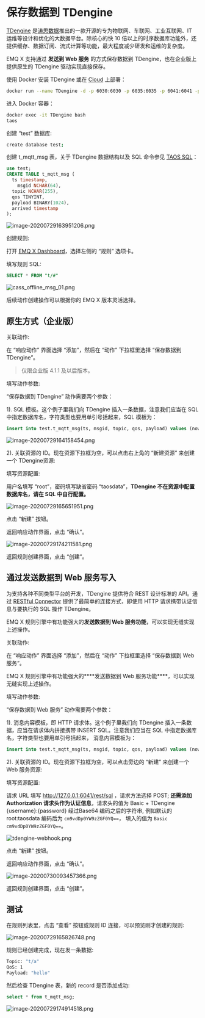 # 保存数据到 TDengine

[TDengine](https://github.com/taosdata/TDengine) 是[涛思数据](https://www.taosdata.com/cn/)推出的一款开源的专为物联网、车联网、工业互联网、IT 运维等设计和优化的大数据平台。除核心的快 10 倍以上的时序数据库功能外，还提供缓存、数据订阅、流式计算等功能，最大程度减少研发和运维的复杂度。

EMQ X 支持通过 **发送到 Web 服务** 的方式保存数据到 TDengine，也在企业版上提供原生的 TDengine 驱动实现直接保存。

使用 Docker 安装 TDengine 或在 [Cloud](https://marketplace.huaweicloud.com/product/OFFI454488918838128640) 上部署：

```bash
docker run --name TDengine -d -p 6030:6030 -p 6035:6035 -p 6041:6041 -p 6030-6040:6030-6040/udp TDengine/TDengine 
```

进入 Docker 容器：

```bash
docker exec -it TDengine bash
taos
```

创建 “test” 数据库:
```bash
create database test;
```
创建 t_mqtt_msg 表，关于 TDengine 数据结构以及 SQL 命令参见 [TAOS SQL](https://www.taosdata.com/cn/documentation/taos-sql/#表管理)：

```sql
use test;
CREATE TABLE t_mqtt_msg (
  ts timestamp,
 	msgid NCHAR(64),
  topic NCHAR(255),
  qos TINYINT,
  payload BINARY(1024),
  arrived timestamp
);
```

![image-20200729163951206.png](http://dgiot-1253666439.cos.ap-shanghai-fsi.myqcloud.com/shuwa_tech/zh/backend/emqx/rule/assets/rule-engine/image-20200729163951206.png)


创建规则:

打开 [EMQ X Dashboard](http://127.0.0.1:18083/#/rules)，选择左侧的 “规则” 选项卡。

填写规则 SQL:

```sql
SELECT * FROM "t/#"
```

![cass_offline_msg_01.png](http://dgiot-1253666439.cos.ap-shanghai-fsi.myqcloud.com/shuwa_tech/zh/backend/emqx/rule/assets/rule-engine/rule_sql.png)

后续动作创建操作可以根据你的 EMQ X 版本灵活选择。

## 原生方式（企业版）

关联动作:

在 “响应动作” 界面选择 “添加”，然后在 “动作” 下拉框里选择 “保存数据到 TDengine”。

> 仅限企业版 4.1.1 及以后版本。

填写动作参数:

“保存数据到 TDengine” 动作需要两个参数：

1). SQL 模板。这个例子里我们向 TDengine 插入一条数据，注意我们应当在 SQL 中指定数据库名，字符类型也要用单引号括起来，SQL 模板为：

```sql
insert into test.t_mqtt_msg(ts, msgid, topic, qos, payload) values (now, '${id}', '${topic}', ${qos}, '${payload}')
```

![image-20200729164158454.png](http://dgiot-1253666439.cos.ap-shanghai-fsi.myqcloud.com/shuwa_tech/zh/backend/emqx/rule/assets/rule-engine/image-20200729164158454.png)

2). 关联资源的 ID。现在资源下拉框为空，可以点击右上角的 “新建资源” 来创建一个 TDengine资源:

填写资源配置:

用户名填写 “root”，密码填写缺省密码 “taosdata”，**TDengine 不在资源中配置数据库名，请在 SQL 中自行配置。**

![image-20200729165651951.png](http://dgiot-1253666439.cos.ap-shanghai-fsi.myqcloud.com/shuwa_tech/zh/backend/emqx/rule/assets/rule-engine/image-20200729165651951.png)

点击 “新建” 按钮。

返回响应动作界面，点击 “确认”。

![image-20200729174211581.png](http://dgiot-1253666439.cos.ap-shanghai-fsi.myqcloud.com/shuwa_tech/zh/backend/emqx/rule/assets/rule-engine/image-20200729174211581.png)

返回规则创建界面，点击 “创建”。


## 通过发送数据到 Web 服务写入

为支持各种不同类型平台的开发，TDengine 提供符合 REST 设计标准的 API。通过 [RESTful Connector](https://www.taosdata.com/cn/documentation/connector/#RESTful-Connector) 提供了最简单的连接方式，即使用 HTTP 请求携带认证信息与要执行的 SQL 操作 TDengine。

EMQ X 规则引擎中有功能强大的**发送数据到 Web 服务功能**，可以实现无缝实现上述操作。


关联动作:

在 “响应动作” 界面选择 “添加”，然后在 “动作” 下拉框里选择 “保存数据到 Web 服务“。

EMQ X 规则引擎中有功能强大的***\*发送数据到 Web 服务功能\****，可以实现无缝实现上述操作。

填写动作参数:

“保存数据到 Web 服务” 动作需要两个参数：

1). 消息内容模板，即 HTTP 请求体。这个例子里我们向 TDengine 插入一条数据，应当在请求体内拼接携带 INSERT SQL。注意我们应当在 SQL 中指定数据库名，字符类型也要用单引号括起来， 消息内容模板为：

```sql
insert into test.t_mqtt_msg(ts, msgid, topic, qos, payload) values (now, '${id}', '${topic}', ${qos}, '${payload}')
```

2). 关联资源的 ID。现在资源下拉框为空，可以点击旁边的 “新建” 来创建一个 Web 服务资源:

填写资源配置:

请求 URL 填写 http://127.0.0.1:6041/rest/sql ，请求方法选择 POST;
**还需添加 Authorization 请求头作为认证信息**，请求头的值为 Basic + TDengine {username}:{password} 经过Base64 编码之后的字符串, 例如默认的 root:taosdata 编码后为 `cm9vdDp0YW9zZGF0YQ==`，
填入的值为 `Basic cm9vdDp0YW9zZGF0YQ==`。

![tdengine-webhook.png](http://dgiot-1253666439.cos.ap-shanghai-fsi.myqcloud.com/shuwa_tech/zh/backend/emqx/rule/assets/rule-engine/tdengine-webhook.png)

点击 “新建” 按钮。

返回响应动作界面，点击 “确认”。

![image-20200730093457366.png](http://dgiot-1253666439.cos.ap-shanghai-fsi.myqcloud.com/shuwa_tech/zh/backend/emqx/rule/assets/rule-engine/image-20200730093457366.png)

返回规则创建界面，点击 “创建”。


## 测试

在规则列表里，点击 “查看” 按钮或规则 ID 连接，可以预览刚才创建的规则:

![image-20200729165826748.png](http://dgiot-1253666439.cos.ap-shanghai-fsi.myqcloud.com/shuwa_tech/zh/backend/emqx/rule/assets/rule-engine/image-20200729165826748.png)

规则已经创建完成，现在发一条数据:

```bash
Topic: "t/a"
QoS: 1
Payload: "hello"
```

然后检查 TDengine 表，新的 record 是否添加成功:

```sql
select * from t_mqtt_msg;
```

![image-20200729174914518.png](http://dgiot-1253666439.cos.ap-shanghai-fsi.myqcloud.com/shuwa_tech/zh/backend/emqx/rule/assets/rule-engine/image-20200729174914518.png)
